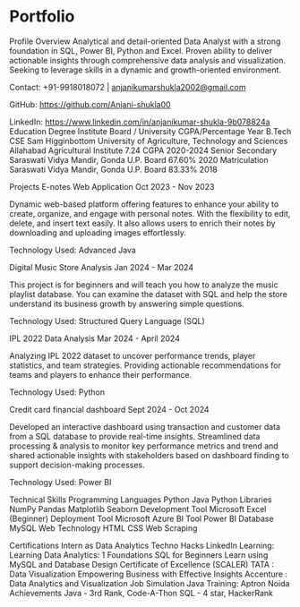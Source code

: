 # Portfolio
Profile Overview
Analytical and detail-oriented Data Analyst with a strong foundation in SQL, Power BI, Python and Excel. Proven ability to deliver actionable insights through comprehensive data analysis and visualization. Seeking to leverage skills in a dynamic and growth-oriented environment.

Contact: +91-9918018072 | anjanikumarshukla2002@gmail.com

GitHub: https://github.com/Anjani-shukla00

LinkedIn: https://www.linkedin.com/in/anjanikumar-shukla-9b078824a
Education
Degree	Institute	Board / University	CGPA/Percentage	Year
B.Tech CSE	Sam Higginbottom University of Agriculture, Technology and Sciences	Allahabad Agricultural Institute	7.24 CGPA	2020-2024
Senior Secondary	Saraswati Vidya Mandir, Gonda	U.P. Board	67.60%	2020
Matriculation	Saraswati Vidya Mandir, Gonda	U.P. Board	83.33%	2018

Projects
E-notes Web Application
Oct 2023 - Nov 2023

Dynamic web-based platform offering features to enhance your ability to create, organize, and engage with personal notes. With the flexibility to edit, delete, and insert text easily. It also allows users to enrich their notes by downloading and uploading images effortlessly.

Technology Used: Advanced Java

Digital Music Store Analysis
Jan 2024 - Mar 2024

This project is for beginners and will teach you how to analyze the music playlist database. You can examine the dataset with SQL and help the store understand its business growth by answering simple questions.

Technology Used: Structured Query Language (SQL)

IPL 2022 Data Analysis
Mar 2024 - April 2024

Analyzing IPL 2022 dataset to uncover performance trends, player statistics, and team strategies. Providing actionable recommendations for teams and players to enhance their performance.

Technology Used: Python

Credit card financial dashboard
Sept 2024 - Oct 2024

Developed an interactive dashboard using transaction and customer data from a SQL database to provide real-time insights. Streamlined data processing & analysis to monitor key performance metrics and trend and shared actionable insights with stakeholders based on dashboard finding to support decision-making processes.

Technology Used: Power BI


Technical Skills
Programming Languages
Python
Java
Python Libraries
NumPy
Pandas
Matplotlib
Seaborn
Development Tool
Microsoft Excel (Beginner)
Deployment Tool
Microsoft Azure
BI Tool
Power BI
Database
MySQL
Web Technology
HTML
CSS
Web Scraping




Certifications
Intern as Data Analytics Techno Hacks
LinkedIn Learning: Learning Data Analytics: 1 Foundations
SQL for Beginners Learn using MySQL and Database Design Certificate of Excellence (SCALER)
TATA : Data Visualization Empowering Business with Effective Insights
Accenture : Data Analytics and Visualization Job Simulation
Java Training: Aptron Noida
Achievements
Java - 3rd Rank, Code-A-Thon
SQL - 4 star, HackerRank
